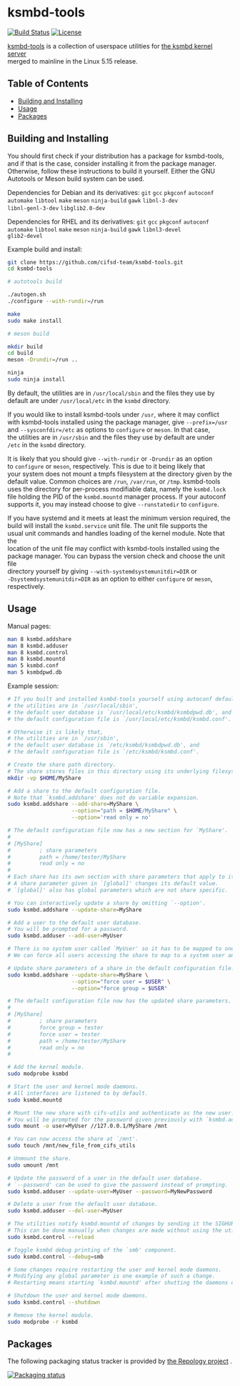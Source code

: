 # ksmbd-tools

[![Build Status](https://app.travis-ci.com/cifsd-team/ksmbd-tools.svg?branch=master)](https://app.travis-ci.com/cifsd-team/ksmbd-tools)
[![License](https://img.shields.io/badge/License-GPL_v2-blue.svg)](https://www.gnu.org/licenses/old-licenses/gpl-2.0.en.html)

[ksmbd-tools](https://github.com/cifsd-team/ksmbd-tools)
is a collection of userspace utilities for
[the ksmbd kernel server](https://www.kernel.org/doc/html/latest/filesystems/cifs/ksmbd.html)  
merged to mainline in the Linux 5.15 release.

## Table of Contents

- [Building and Installing](#building-and-installing)
- [Usage](#usage)
- [Packages](#packages)

## Building and Installing

You should first check if your distribution has a package for ksmbd-tools,  
and if that is the case, consider installing it from the package manager.  
Otherwise, follow these instructions to build it yourself. Either the GNU  
Autotools or Meson build system can be used.

Dependencies for Debian and its derivatives: `git` `gcc` `pkgconf` `autoconf`  
`automake` `libtool` `make` `meson` `ninja-build` `gawk` `libnl-3-dev`  
`libnl-genl-3-dev` `libglib2.0-dev`

Dependencies for RHEL and its derivatives: `git` `gcc` `pkgconf` `autoconf`  
`automake` `libtool` `make` `meson` `ninja-build` `gawk` `libnl3-devel`  
`glib2-devel`

Example build and install:
```sh
git clone https://github.com/cifsd-team/ksmbd-tools.git
cd ksmbd-tools

# autotools build

./autogen.sh
./configure --with-rundir=/run

make
sudo make install

# meson build

mkdir build
cd build
meson -Drundir=/run ..

ninja
sudo ninja install
```

By default, the utilities are in `/usr/local/sbin` and the files they use by  
default are under `/usr/local/etc` in the `ksmbd` directory.

If you would like to install ksmbd-tools under `/usr`, where it may conflict  
with ksmbd-tools installed using the package manager, give `--prefix=/usr`  
and `--sysconfdir=/etc` as options to `configure` or `meson`. In that case,  
the utilities are in `/usr/sbin` and the files they use by default are under  
`/etc` in the `ksmbd` directory.

It is likely that you should give `--with-rundir` or `-Drundir` as an option  
to `configure` or `meson`, respectively. This is due to it being likely that  
your system does not mount a tmpfs filesystem at the directory given by the  
default value. Common choices are `/run`, `/var/run`, or `/tmp`. ksmbd-tools  
uses the directory for per-process modifiable data, namely the `ksmbd.lock`  
file holding the PID of the `ksmbd.mountd` manager process. If your autoconf  
supports it, you may instead choose to give `--runstatedir` to `configure`.

If you have systemd and it meets at least the minimum version required, the  
build will install the `ksmbd.service` unit file. The unit file supports the  
usual unit commands and handles loading of the kernel module. Note that the  
location of the unit file may conflict with ksmbd-tools installed using the  
package manager. You can bypass the version check and choose the unit file  
directory yourself by giving `--with-systemdsystemunitdir=DIR` or  
`-Dsystemdsystemunitdir=DIR` as an option to either `configure` or `meson`,  
respectively.

## Usage

Manual pages:
```sh
man 8 ksmbd.addshare
man 8 ksmbd.adduser
man 8 ksmbd.control
man 8 ksmbd.mountd
man 5 ksmbd.conf
man 5 ksmbdpwd.db
```

Example session:
```sh
# If you built and installed ksmbd-tools yourself using autoconf defaults,
# the utilities are in `/usr/local/sbin',
# the default user database is `/usr/local/etc/ksmbd/ksmbdpwd.db', and
# the default configuration file is `/usr/local/etc/ksmbd/ksmbd.conf'.

# Otherwise it is likely that,
# the utilities are in `/usr/sbin',
# the default user database is `/etc/ksmbd/ksmbdpwd.db', and
# the default configuration file is `/etc/ksmbd/ksmbd.conf'.

# Create the share path directory.
# The share stores files in this directory using its underlying filesystem.
mkdir -vp $HOME/MyShare

# Add a share to the default configuration file.
# Note that `ksmbd.addshare' does not do variable expansion.
sudo ksmbd.addshare --add-share=MyShare \
                    --option="path = $HOME/MyShare" \
                    --option='read only = no'

# The default configuration file now has a new section for `MyShare'.
#
# [MyShare]
#         ; share parameters
#         path = /home/tester/MyShare
#         read only = no
#
# Each share has its own section with share parameters that apply to it.
# A share parameter given in `[global]' changes its default value.
# `[global]' also has global parameters which are not share specific.

# You can interactively update a share by omitting `--option'.
sudo ksmbd.addshare --update-share=MyShare

# Add a user to the default user database.
# You will be prompted for a password.
sudo ksmbd.adduser --add-user=MyUser

# There is no system user called `MyUser' so it has to be mapped to one.
# We can force all users accessing the share to map to a system user and group.

# Update share parameters of a share in the default configuration file.
sudo ksmbd.addshare --update-share=MyShare \
                    --option="force user = $USER" \
                    --option="force group = $USER"

# The default configuration file now has the updated share parameters.
#
# [MyShare]
#         ; share parameters
#         force group = tester
#         force user = tester
#         path = /home/tester/MyShare
#         read only = no
#

# Add the kernel module.
sudo modprobe ksmbd

# Start the user and kernel mode daemons.
# All interfaces are listened to by default.
sudo ksmbd.mountd

# Mount the new share with cifs-utils and authenticate as the new user.
# You will be prompted for the password given previously with `ksmbd.adduser'.
sudo mount -o user=MyUser //127.0.0.1/MyShare /mnt

# You can now access the share at `/mnt'.
sudo touch /mnt/new_file_from_cifs_utils

# Unmount the share.
sudo umount /mnt

# Update the password of a user in the default user database.
# `--password' can be used to give the password instead of prompting.
sudo ksmbd.adduser --update-user=MyUser --password=MyNewPassword

# Delete a user from the default user database.
sudo ksmbd.adduser --del-user=MyUser

# The utilities notify ksmbd.mountd of changes by sending it the SIGHUP signal.
# This can be done manually when changes are made without using the utilities.
sudo ksmbd.control --reload

# Toggle ksmbd debug printing of the `smb' component.
sudo ksmbd.control --debug=smb

# Some changes require restarting the user and kernel mode daemons.
# Modifying any global parameter is one example of such a change.
# Restarting means starting `ksmbd.mountd' after shutting the daemons down.

# Shutdown the user and kernel mode daemons.
sudo ksmbd.control --shutdown

# Remove the kernel module.
sudo modprobe -r ksmbd
```

## Packages

The following packaging status tracker is provided by
[the Repology project](https://repology.org)
.

[![Packaging status](https://repology.org/badge/vertical-allrepos/ksmbd-tools.svg)](https://repology.org/project/ksmbd-tools/versions)
